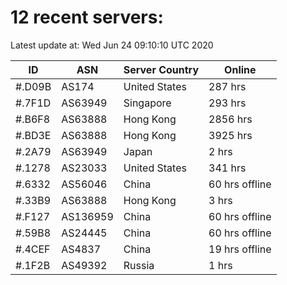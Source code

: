 # 12 recent servers:

Latest update at: Wed Jun 24 09:10:10 UTC 2020

| ID | ASN | Server Country | Online |
| -- | --- | -------------- | ------ |
| #.D09B | AS174 | United States | 287 hrs |
| #.7F1D | AS63949 | Singapore | 293 hrs |
| #.B6F8 | AS63888 | Hong Kong | 2856 hrs |
| #.BD3E | AS63888 | Hong Kong | 3925 hrs |
| #.2A79 | AS63949 | Japan | 2 hrs |
| #.1278 | AS23033 | United States | 341 hrs |
| #.6332 | AS56046 | China | 60 hrs offline |
| #.33B9 | AS63888 | Hong Kong | 3 hrs |
| #.F127 | AS136959 | China | 60 hrs offline |
| #.59B8 | AS24445 | China | 60 hrs offline |
| #.4CEF | AS4837 | China | 19 hrs offline |
| #.1F2B | AS49392 | Russia | 1 hrs |

